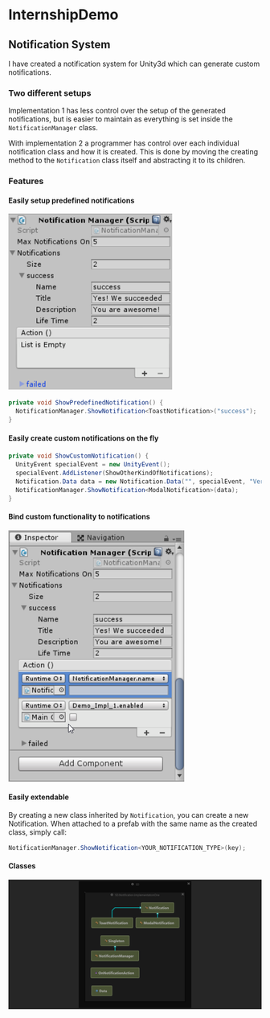 # InternshipDemo

## Notification System
I have created a notification system for Unity3d which can generate custom notifications.

### Two different setups
Implementation 1 has less control over the setup of the generated notifications, but is easier to maintain as everything is set inside the ```NotificationManager``` class.

With implementation 2 a programmer has control over each individual notification class and how it is created. This is done by moving the creating method to the ```Notification``` class itself and abstracting it to its children.

### Features

#### Easily setup predefined notifications
![alt text](https://github.com/Link-SD/InternshipDemo/blob/master/Documentation/Easy_Fixed_Notifications.png "Easy setup notifications")
```c#
private void ShowPredefinedNotification() {
  NotificationManager.ShowNotification<ToastNotification>("success");
}
```

#### Easily create custom notifications on the fly
```c#
private void ShowCustomNotification() {
  UnityEvent specialEvent = new UnityEvent();
  specialEvent.AddListener(ShowOtherKindOfNotifications);
  Notification.Data data = new Notification.Data("", specialEvent, "Very Cool Title", "Best Description ever.");
  NotificationManager.ShowNotification<ModalNotification>(data);
}
```
#### Bind custom functionality to notifications
![alt text](https://github.com/Link-SD/InternshipDemo/blob/master/Documentation/Easy_Bind_Functionality.png "Bind functionality")

#### Easily extendable
By creating a new class inherited by ```Notification```, you can create a new Notification. When attached to a prefab with the same name as the created class, simply call:
``` c#
NotificationManager.ShowNotification<YOUR_NOTIFICATION_TYPE>(key);
```

#### Classes
![alt text](https://github.com/Link-SD/InternshipDemo/blob/master/Documentation/NotificationSystem_InheritenceGraph.png "Class diagram")
